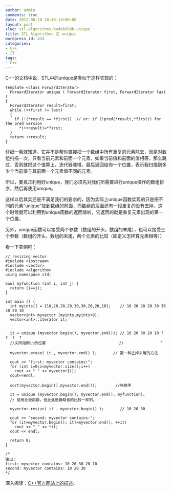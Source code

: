 ```yaml
---
author: admin
comments: true
date: 2012-08-10 10:40:13+00:00
layout: post
slug: stl-algorithms-%e4%b9%8b-unique
title: STL Algorithms 之 unique
wordpress_id: 424
categories:
- C++
- IT
tags:
- C++
---
```


C++的文档中说，STL中的unique是类似于这样实现的：

```
template <class ForwardIterator>
  ForwardIterator unique ( ForwardIterator first, ForwardIterator last )
{
  ForwardIterator result=first;
  while (++first != last)
  {
    if (!(*result == *first))  // or: if (!pred(*result,*first)) for the pred version
      *(++result)=*first;
  }
  return ++result;
}
```

仔细一看就知道，它并不是帮你直接把一个数组中所有重复的元素除去，而是对数组扫描一次，只看当前元素和前面一个元素，如果当前值和前面的值相等，那么跳过，否则就把这个值算上，迭代器递增，最后返回给你一个位置，表示我扫描到多少个当前值与其前面一个元素值不同的元素。

所以，要真正利用好unique，我们必须先对我们所需要进行unique操作的数组排序，然后再使用unique。

这样以后其实还是不满足我们的要求的，因为实际上unique函数实现的只是把不同的元素“unique”放到数组的前面，而数组的后面还有一段重复的没有去掉。这个时候就可以利用到unique函数的返回值啦，它返回的就是重复元素出现的第一个位置。

另外，unique函数可以接受两个参数（数组的开头，数组的末尾），也可以接受三个参数（数组的开头，数组的末尾，两个元素的比较（即定义怎样算元素相等））

看一下实例吧：

```
// resizing vector
#include <iostream>
#include <vector>
#include <algorithm>
using namespace std;

bool myfunction (int i, int j) {
  return (i==j);
}

int main () {
  int myints[] = {10,20,20,20,30,30,20,20,10};    // 10 20 20 20 30 30 20 20 10
  vector<int> myvector (myints,myints+9);
  vector<int>::iterator it;

  
  it = unique (myvector.begin(), myvector.end()); // 10 20 30 20 10 ?  ?  ?  ?
  //尖所指即it的位置                                //                ^            
												  
  myvector.erase( it , myvector.end() );       // 第一种去掉末尾的方法

  cout << "first: myvector contains:";
  for (int i=0;i<myvector.size();i++)
    cout << " " << myvector[i];
  cout<<endl;

  sort(myvector.begin(),myvector.end());		//先排序

  it = unique (myvector.begin(), myvector.end(), myfunction);   
  // 使用比较函数，但此处是跟缺省的比较一样的。

  myvector.resize( it - myvector.begin() );       // 10 20 30 

  cout << "second: myvector contains:";
  for (it=myvector.begin(); it!=myvector.end(); ++it)
    cout << " " << *it;
  cout << endl;

  return 0;
}

/*
输出：
first: myvector contains: 10 20 30 20 10
second: myvector contains: 10 20 30
*/
```

深入阅读：[C++官方网站上的描述](http://www.cplusplus.com/reference/algorithm/unique/)。
